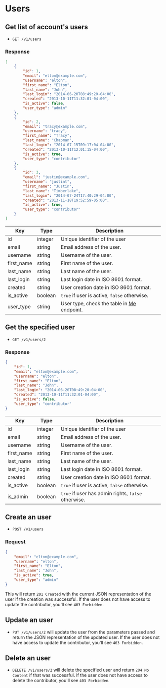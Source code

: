 # Users

## Get list of account's users

* `GET /v1/users`

### Response
``` json
[
    {
        "id": 1,
        "email": "elton@example.com",
        "username": "elton",
        "first_name": "Elton",
        "last_name": "John",
        "last_login": "2014-06-20T08:49:20-04:00",
        "created": "2013-10-11T11:32:01-04:00",
        "is_active": false,
        "user_type": "admin"
    },
    {
        "id": 2,
        "email": "tracy@example.com",
        "username": "tracy",
        "first_name": "Tracy",
        "last_name": "Chapman",
        "last_login": "2014-07-15T09:17:04-04:00",
        "created": "2013-10-11T12:01:15-04:00",
        "is_active": true,
        "user_type": "contributor"
    },
    {
        "id": 3,
        "email": "justin@example.com",
        "username": "justint",
        "first_name": "Justin",
        "last_name": "Timberlake",
        "last_login": "2014-07-24T17:40:29-04:00",
        "created": "2013-11-18T19:52:59-05:00",
        "is_active": true,
        "user_type": "contributor"
    }
]
```
Key | Type | Description
--- | --- | ---
id | integer | Unique identifier of the user
email | string | Email address of the user.
username | string | Username of the user.
first_name | string | First name of the user.
last_name | string | Last name of the user.
last_login | string | Last login date in ISO 8601 format.
created | string | User creation date in ISO 8601 format.
is_active | boolean | `true` if user is active, `false` otherwise.
user_type | string | User type, check the table in [Me endpoint](./me.md).

## Get the specified user

* `GET /v1/users/2`

### Response
``` json
{
    "id": 1,
    "email": "elton@example.com",
    "username": "elton",
    "first_name": "Elton",
    "last_name": "John",
    "last_login": "2014-06-20T08:49:20-04:00",
    "created": "2013-10-11T11:32:01-04:00",
    "is_active": false,
    "user_type": "contributor"
}
```
Key | Type | Description
--- | --- | ---
id | integer | Unique identifier of the user
email | string | Email address of the user.
username | string | Username of the user.
first_name | string | First name of the user.
last_name | string | Last name of the user.
last_login | string | Last login date in ISO 8601 format.
created | string | User creation date in ISO 8601 format.
is_active | boolean | `true` if user is active, `false` otherwise.
is_admin | boolean | `true` if user has admin rights, `false` otherwise.

## Create an user

* `POST /v1/users`

### Request
``` json
{
    "email": "elton@example.com",
    "username": "elton",
    "first_name": "Elton",
    "last_name": "John",
    "is_active": true,
    "user_type": "admin"
}
```

This will return `201 Created` with the current JSON representation of the user if the creation was successful. If the user does not have access to update the contributor, you'll see `403 Forbidden`.

## Update an user

* `PUT /v1/users/2` will update the user from the parameters passed and return the JSON representation of the updated user. If the user does not have access to update the contributor, you'll see `403 Forbidden`.

## Delete an user

* `DELETE /v1/users/2` will delete the specified user and return `204 No Content` if that was successful. If the user does not have access to delete the contributor, you'll see `403 Forbidden`.